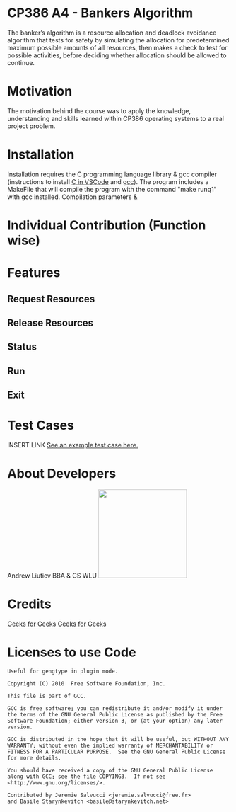 # CP386 A4 - Bankers Algorithm

The banker’s algorithm is a resource allocation and deadlock avoidance algorithm that tests for safety by simulating the allocation for predetermined maximum possible amounts of all resources, then makes a check to test for possible activities, before deciding whether allocation should be allowed to continue.

# Motivation

The motivation behind the course was to apply the knowledge, understanding and skills learned within CP386 operating systems to a real project problem.  

# Installation

Installation requires the C programming language library & gcc compiler (instructions to install [C in VSCode](https://docs.microsoft.com/en-us/cpp/build/vscpp-step-0-installation) and [gcc](https://preshing.com/20141108/how-to-install-the-latest-gcc-on-windows)). The program includes a MakeFile that will compile the program with the command "make runq1" with gcc installed. Compilation parameters & 

# Individual Contribution (Function wise)



# Features
## Request Resources
## Release Resources
## Status
## Run
## Exit

# Test Cases
INSERT LINK
[See an example test case here.]()


# About Developers
Andrew Liutiev BBA & CS WLU 
<img src="https://cdn.shopify.com/s/files/1/0469/9098/3319/files/Casual_Profile_Square.JPG?v=1615929696" width="200" height="200" />

# Credits
[Geeks for Geeks](https://www.geeksforgeeks.org/)
[Geeks for Geeks](https://www.geeksforgeeks.org/bankers-algorithm-in-operating-system-2/)



# Licenses to use Code

    Useful for gengtype in plugin mode.

    Copyright (C) 2010  Free Software Foundation, Inc.

    This file is part of GCC.

    GCC is free software; you can redistribute it and/or modify it under
    the terms of the GNU General Public License as published by the Free
    Software Foundation; either version 3, or (at your option) any later
    version.

    GCC is distributed in the hope that it will be useful, but WITHOUT ANY
    WARRANTY; without even the implied warranty of MERCHANTABILITY or
    FITNESS FOR A PARTICULAR PURPOSE.  See the GNU General Public License
    for more details.

    You should have received a copy of the GNU General Public License
    along with GCC; see the file COPYING3.  If not see
    <http://www.gnu.org/licenses/>.

    Contributed by Jeremie Salvucci <jeremie.salvucci@free.fr>
    and Basile Starynkevitch <basile@starynkevitch.net>